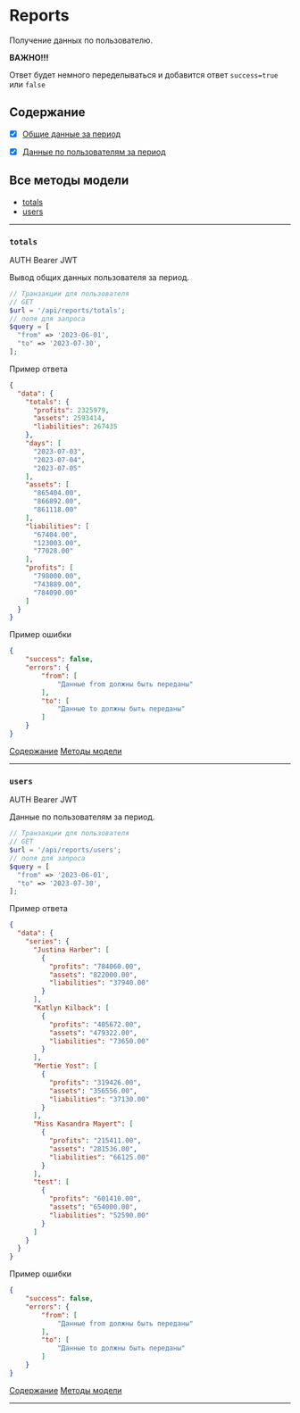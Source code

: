 # Reports

Получение данных по пользователю.

__ВАЖНО!!!__

Ответ будет немного переделываться и добавится ответ `success=true` или `false`


## Содержание
- [x] [Общие данные за период](Reports.md#totals)
- [x] [Данные по пользователям за период](Reports.md#users)



## Все методы модели
- [totals](#totals)
- [users](#users)


---



### `totals`
AUTH Bearer JWT

Вывод общих данных пользователя за период.

```php
// Транзакции для пользователя
// GET
$url = '/api/reports/totals';
// поля для запроса
$query = [
  "from" => '2023-06-01',
  "to" => '2023-07-30',
];
```

Пример ответа
```json
{
  "data": {
    "totals": {
      "profits": 2325979,
      "assets": 2593414,
      "liabilities": 267435
    },
    "days": [
      "2023-07-03",
      "2023-07-04",
      "2023-07-05"
    ],
    "assets": [
      "865404.00",
      "866892.00",
      "861118.00"
    ],
    "liabilities": [
      "67404.00",
      "123003.00",
      "77028.00"
    ],
    "profits": [
      "798000.00",
      "743889.00",
      "784090.00"
    ]
  }
}
```

Пример ошибки
```json
{
    "success": false,
    "errors": {
        "from": [
            "Данные from должны быть переданы"
        ],
        "to": [
            "Данные to должны быть переданы"
        ]
    }
}
```

[Содержание](#Содержание) [Методы модели](#Все-методы-модели)
***


### `users`
AUTH Bearer JWT

Данные по пользователям за период.

```php
// Транзакции для пользователя
// GET
$url = '/api/reports/users';
// поля для запроса
$query = [
  "from" => '2023-06-01',
  "to" => '2023-07-30',
];
```

Пример ответа
```json
{
  "data": {
    "series": {
      "Justina Harber": [
        {
          "profits": "784060.00",
          "assets": "822000.00",
          "liabilities": "37940.00"
        }
      ],
      "Katlyn Kilback": [
        {
          "profits": "405672.00",
          "assets": "479322.00",
          "liabilities": "73650.00"
        }
      ],
      "Mertie Yost": [
        {
          "profits": "319426.00",
          "assets": "356556.00",
          "liabilities": "37130.00"
        }
      ],
      "Miss Kasandra Mayert": [
        {
          "profits": "215411.00",
          "assets": "281536.00",
          "liabilities": "66125.00"
        }
      ],
      "test": [
        {
          "profits": "601410.00",
          "assets": "654000.00",
          "liabilities": "52590.00"
        }
      ]
    }
  }
}
```

Пример ошибки
```json
{
    "success": false,
    "errors": {
        "from": [
            "Данные from должны быть переданы"
        ],
        "to": [
            "Данные to должны быть переданы"
        ]
    }
}
```

[Содержание](#Содержание) [Методы модели](#Все-методы-модели)
***


